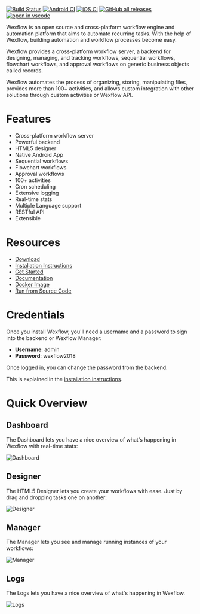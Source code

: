 [![Build Status](https://aelassas.visualstudio.com/wexflow/_apis/build/status/aelassas.wexflow?branchName=main)](https://aelassas.visualstudio.com/wexflow/_build/latest?definitionId=3&branchName=main) [![Android CI](https://github.com/aelassas/wexflow/actions/workflows/android.yml/badge.svg)](https://github.com/aelassas/wexflow/actions/workflows/android.yml) [![iOS CI](https://github.com/aelassas/wexflow/actions/workflows/ios.yml/badge.svg)](https://github.com/aelassas/wexflow/actions/workflows/ios.yml) [![GitHub all releases](https://img.shields.io/github/downloads/aelassas/wexflow/total?color=32c955&logo=github)](https://wexflow.github.io/release-stats/) [![open in vscode](https://img.shields.io/badge/open%20in-vscode-1f425f.svg)](https://vscode.dev/github/aelassas/wexflow)

Wexflow is an open source and cross-platform workflow engine and automation platform that aims to automate recurring tasks. With the help of Wexflow, building automation and workflow processes become easy.

Wexflow provides a cross-platform workflow server, a backend for designing, managing, and tracking workflows, sequential workflows, flowchart workflows, and approval workflows on generic business objects called records.

Wexflow automates the process of organizing, storing, manipulating files, provides more than 100+ activities, and allows custom integration with other solutions through custom activities or Wexflow API.

# Features

* Cross-platform workflow server
* Powerful backend
* HTML5 designer
* Native Android App
* Sequential workflows
* Flowchart workflows
* Approval workflows
* 100+ activities
* Cron scheduling
* Extensive logging
* Real-time stats
* Multiple Language support
* RESTful API
* Extensible

# Resources

* [Download](https://github.com/aelassas/wexflow/releases/latest)
* [Installation Instructions](https://github.com/aelassas/wexflow/wiki/Installation)
* [Get Started](https://github.com/aelassas/wexflow/wiki/Get-Started)
* [Documentation](https://github.com/aelassas/wexflow/wiki)
* [Docker Image](https://github.com/aelassas/wexflow/wiki/Docker)
* [Run from Source Code](https://github.com/aelassas/wexflow/wiki/Run-From-Code)

# Credentials

Once you install Wexflow, you'll need a username and a password to sign into the backend or Wexflow Manager:

- **Username**: admin
- **Password**: wexflow2018

Once logged in, you can change the password from the backend.

This is explained in the [installation instructions](https://github.com/aelassas/wexflow/wiki/Installation).

# Quick Overview

## Dashboard

The Dashboard lets you have a nice overview of what's happening in Wexflow with real-time stats:

![Dashboard](https://wexflow.github.io/content/dashboard-6.1.0.png)

## Designer

The HTML5 Designer lets you create your workflows with ease. Just by drag and dropping tasks one on another:

![Designer](https://wexflow.github.io/content/designer-6.1.0.png)

## Manager

The Manager lets you see and manage running instances of your workflows:

![Manager](https://wexflow.github.io/content/manager-6.1.0.png)

## Logs

The Logs lets you have a nice overview of what's happening in Wexflow.

![Logs](https://wexflow.github.io/content/history-6.1.0.png)
